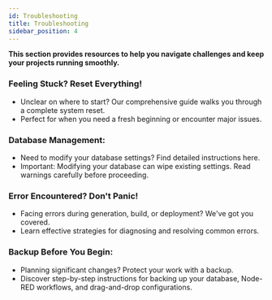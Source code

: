 ```yaml
---
id: Troubleshooting
title: Troubleshooting
sidebar_position: 4
---
```


**This section provides resources to help you navigate challenges and keep your projects running smoothly.**

### Feeling Stuck? Reset Everything!
- Unclear on where to start? Our comprehensive guide walks you through a complete system reset.
- Perfect for when you need a fresh beginning or encounter major issues.

### Database Management:
- Need to modify your database settings? Find detailed instructions here.
- Important: Modifying your database can wipe existing settings. Read warnings carefully before proceeding.

### Error Encountered? Don't Panic!
- Facing errors during generation, build, or deployment? We've got you covered.
- Learn effective strategies for diagnosing and resolving common errors.

### Backup Before You Begin:
- Planning significant changes? Protect your work with a backup.
- Discover step-by-step instructions for backing up your database, Node-RED workflows, and drag-and-drop configurations.
